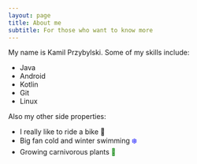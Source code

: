 ```yaml
---
layout: page
title: About me
subtitle: For those who want to know more
---
```


My name is Kamil Przybylski. Some of my skills include:
* Java
* Android
* Kotlin
* Git
* Linux

Also my other side properties:
* I really like to ride a bike 🚴
* Big fan cold and winter swimming <span style="color:blue">❄️</span>
* Growing carnivorous plants <span style="color:green">🌱</span>
